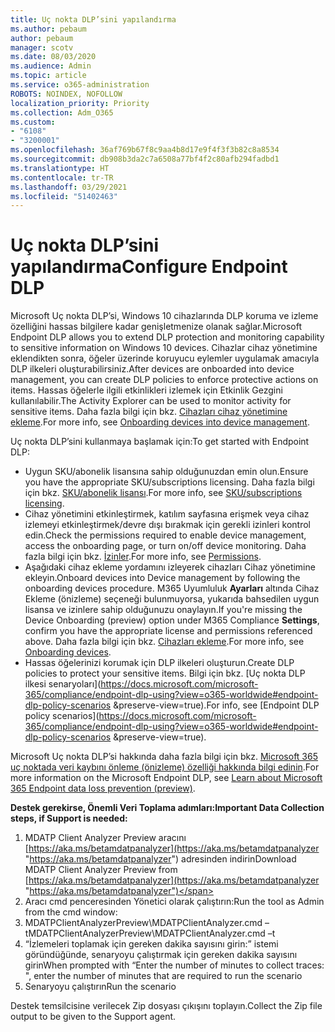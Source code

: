 ```yaml
---
title: Uç nokta DLP’sini yapılandırma
ms.author: pebaum
author: pebaum
manager: scotv
ms.date: 08/03/2020
ms.audience: Admin
ms.topic: article
ms.service: o365-administration
ROBOTS: NOINDEX, NOFOLLOW
localization_priority: Priority
ms.collection: Adm_O365
ms.custom:
- "6108"
- "3200001"
ms.openlocfilehash: 36af769b67f8c9aa4b8d17e9f4f3f3b82c8a8534
ms.sourcegitcommit: db908b3da2c7a6508a77bf4f2c80afb294fadbd1
ms.translationtype: HT
ms.contentlocale: tr-TR
ms.lasthandoff: 03/29/2021
ms.locfileid: "51402463"
---
```

# <a name="configure-endpoint-dlp"></a><span data-ttu-id="572e2-102">Uç nokta DLP’sini yapılandırma</span><span class="sxs-lookup"><span data-stu-id="572e2-102">Configure Endpoint DLP</span></span>

<span data-ttu-id="572e2-103">Microsoft Uç nokta DLP’si, Windows 10 cihazlarında DLP koruma ve izleme özelliğini hassas bilgilere kadar genişletmenize olanak sağlar.</span><span class="sxs-lookup"><span data-stu-id="572e2-103">Microsoft Endpoint DLP allows you to extend DLP protection and monitoring capability to sensitive information on Windows 10 devices.</span></span> <span data-ttu-id="572e2-104">Cihazlar cihaz yönetimine eklendikten sonra, öğeler üzerinde koruyucu eylemler uygulamak amacıyla DLP ilkeleri oluşturabilirsiniz.</span><span class="sxs-lookup"><span data-stu-id="572e2-104">After devices are onboarded into device management, you can create DLP policies to enforce protective actions on items.</span></span> <span data-ttu-id="572e2-105">Hassas öğelerle ilgili etkinlikleri izlemek için Etkinlik Gezgini kullanılabilir.</span><span class="sxs-lookup"><span data-stu-id="572e2-105">The Activity Explorer can be used to monitor activity for sensitive items.</span></span> <span data-ttu-id="572e2-106">Daha fazla bilgi için bkz. [Cihazları cihaz yönetimine ekleme](https://docs.microsoft.com/microsoft-365/compliance/endpoint-dlp-getting-started#onboarding-devices-into-device-management).</span><span class="sxs-lookup"><span data-stu-id="572e2-106">For more info, see [Onboarding devices into device management](https://docs.microsoft.com/microsoft-365/compliance/endpoint-dlp-getting-started#onboarding-devices-into-device-management).</span></span>  

<span data-ttu-id="572e2-107">Uç nokta DLP’sini kullanmaya başlamak için:</span><span class="sxs-lookup"><span data-stu-id="572e2-107">To get started with Endpoint DLP:</span></span>

- <span data-ttu-id="572e2-108">Uygun SKU/abonelik lisansına sahip olduğunuzdan emin olun.</span><span class="sxs-lookup"><span data-stu-id="572e2-108">Ensure you have the appropriate SKU/subscriptions licensing.</span></span> <span data-ttu-id="572e2-109">Daha fazla bilgi için bkz. [SKU/abonelik lisansı](https://docs.microsoft.com/microsoft-365/compliance/endpoint-dlp-getting-started#skusubscriptions-licensing).</span><span class="sxs-lookup"><span data-stu-id="572e2-109">For more info, see [SKU/subscriptions licensing](https://docs.microsoft.com/microsoft-365/compliance/endpoint-dlp-getting-started#skusubscriptions-licensing).</span></span>
- <span data-ttu-id="572e2-110">Cihaz yönetimini etkinleştirmek, katılım sayfasına erişmek veya cihaz izlemeyi etkinleştirmek/devre dışı bırakmak için gerekli izinleri kontrol edin.</span><span class="sxs-lookup"><span data-stu-id="572e2-110">Check the permissions required to enable device management, access the onboarding page, or turn on/off device monitoring.</span></span> <span data-ttu-id="572e2-111">Daha fazla bilgi için bkz. [İzinler](https://docs.microsoft.com/microsoft-365/compliance/endpoint-dlp-getting-started#permissions).</span><span class="sxs-lookup"><span data-stu-id="572e2-111">For more info, see [Permissions](https://docs.microsoft.com/microsoft-365/compliance/endpoint-dlp-getting-started#permissions).</span></span>
- <span data-ttu-id="572e2-112">Aşağıdaki cihaz ekleme yordamını izleyerek cihazları Cihaz yönetimine ekleyin.</span><span class="sxs-lookup"><span data-stu-id="572e2-112">Onboard devices into Device management by following the onboarding devices procedure.</span></span> <span data-ttu-id="572e2-113">M365 Uyumluluk **Ayarları** altında Cihaz Ekleme (önizleme) seçeneği bulunmuyorsa, yukarıda bahsedilen uygun lisansa ve izinlere sahip olduğunuzu onaylayın.</span><span class="sxs-lookup"><span data-stu-id="572e2-113">If you're missing the Device Onboarding (preview) option under M365 Compliance  **Settings**, confirm you have the appropriate license and permissions referenced above.</span></span> <span data-ttu-id="572e2-114">Daha fazla bilgi için bkz. [Cihazları ekleme](https://docs.microsoft.com/microsoft-365/compliance/endpoint-dlp-getting-started#onboarding-devices).</span><span class="sxs-lookup"><span data-stu-id="572e2-114">For more info, see [Onboarding devices](https://docs.microsoft.com/microsoft-365/compliance/endpoint-dlp-getting-started#onboarding-devices).</span></span> 
- <span data-ttu-id="572e2-115">Hassas öğelerinizi korumak için DLP ilkeleri oluşturun.</span><span class="sxs-lookup"><span data-stu-id="572e2-115">Create DLP policies to protect your sensitive items.</span></span> <span data-ttu-id="572e2-116">Bilgi için bkz. [Uç nokta DLP ilkesi senaryoları](https://docs.microsoft.com/microsoft-365/compliance/endpoint-dlp-using?view=o365-worldwide#endpoint-dlp-policy-scenarios &preserve-view=true).</span><span class="sxs-lookup"><span data-stu-id="572e2-116">For info, see [Endpoint DLP policy scenarios](https://docs.microsoft.com/microsoft-365/compliance/endpoint-dlp-using?view=o365-worldwide#endpoint-dlp-policy-scenarios &preserve-view=true).</span></span>

<span data-ttu-id="572e2-117">Microsoft Uç nokta DLP’si hakkında daha fazla bilgi için bkz. [Microsoft 365 uç noktada veri kaybını önleme (önizleme) özelliği hakkında bilgi edinin](https://docs.microsoft.com/microsoft-365/compliance/endpoint-dlp-learn-about).</span><span class="sxs-lookup"><span data-stu-id="572e2-117">For more information on the Microsoft Endpoint DLP, see [Learn about Microsoft 365 Endpoint data loss prevention (preview)](https://docs.microsoft.com/microsoft-365/compliance/endpoint-dlp-learn-about).</span></span>

<span data-ttu-id="572e2-118">**Destek gerekirse, Önemli Veri Toplama adımları:**</span><span class="sxs-lookup"><span data-stu-id="572e2-118">**Important Data Collection steps, if Support is needed:**</span></span>

1. <span data-ttu-id="572e2-119">MDATP Client Analyzer Preview aracını [https://aka.ms/betamdatpanalyzer](https://aka.ms/betamdatpanalyzer "https://aka.ms/betamdatpanalyzer") adresinden indirin</span><span class="sxs-lookup"><span data-stu-id="572e2-119">Download MDATP Client Analyzer Preview from [https://aka.ms/betamdatpanalyzer](https://aka.ms/betamdatpanalyzer "https://aka.ms/betamdatpanalyzer")</span></span>
2. <span data-ttu-id="572e2-120">Aracı cmd penceresinden Yönetici olarak çalıştırın:</span><span class="sxs-lookup"><span data-stu-id="572e2-120">Run the tool as Admin from the cmd window:</span></span>
3. <span data-ttu-id="572e2-121">MDATPClientAnalyzerPreview\MDATPClientAnalyzer.cmd –t</span><span class="sxs-lookup"><span data-stu-id="572e2-121">MDATPClientAnalyzerPreview\MDATPClientAnalyzer.cmd –t</span></span>
4. <span data-ttu-id="572e2-122">“İzlemeleri toplamak için gereken dakika sayısını girin:” istemi göründüğünde, senaryoyu çalıştırmak için gereken dakika sayısını girin</span><span class="sxs-lookup"><span data-stu-id="572e2-122">When prompted with “Enter the number of minutes to collect traces: ", enter the number of minutes that are required to run the scenario</span></span>
5. <span data-ttu-id="572e2-123">Senaryoyu çalıştırın</span><span class="sxs-lookup"><span data-stu-id="572e2-123">Run the scenario</span></span>

<span data-ttu-id="572e2-124">Destek temsilcisine verilecek Zip dosyası çıkışını toplayın.</span><span class="sxs-lookup"><span data-stu-id="572e2-124">Collect the Zip file output to be given to the Support agent.</span></span>
